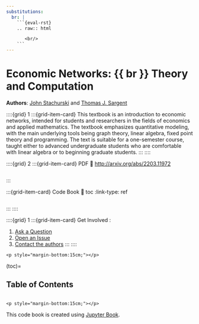 ```yaml
---
substitutions:
  br: |
    ```{eval-rst}
    .. raw:: html

       <br/>
    ```
---
```

# Economic Networks: {{ br }} Theory and Computation

**Authors**: [John Stachurski](https://johnstachurski.net/) and [Thomas J. Sargent](http://www.tomsargent.com/)

::::{grid} 1
:::{grid-item-card}
This textbook is an introduction to economic networks, intended for
students and researchers in the fields of economics and applied
mathematics. The textbook emphasizes quantitative modeling, with the
main underlying tools being graph theory, linear algebra, fixed point
theory and programming. The text is suitable for a one-semester
course, taught either to advanced undergraduate students who are
comfortable with linear algebra or to beginning graduate students.
:::
::::


::::{grid} 2
:::{grid-item-card} PDF
:link: http://arxiv.org/abs/2203.11972

```{figure} img/betweenness_centrality_1.png
```
:::

:::{grid-item-card} Code Book
:link: toc
:link-type: ref

```{figure} img/code.png
```

:::
::::

::::{grid} 1
:::{grid-item-card} Get Involved
:
1. [Ask a Question](https://discourse.quantecon.org)
2. [Open an Issue](https://github.com/QuantEcon/book-networks/issues)
3. [Contact the authors](mailto:contact@quantecon.org)
:::
::::

```{raw} html
<p style="margin-bottom:15cm;"></p>
```

(toc)=
## Table of Contents

```{tableofcontents}
```

```{raw} html
<p style="margin-bottom:15cm;"></p>
```

This code book is created using [Jupyter Book](https://jupyterbook.org/intro.html).
